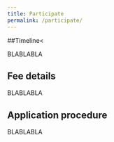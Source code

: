```yaml
---
title: Participate
permalink: /participate/
---
```


##Timeline<

BLABLABLA

## Fee details

BLABLABLA

## Application procedure


BLABLABLA
